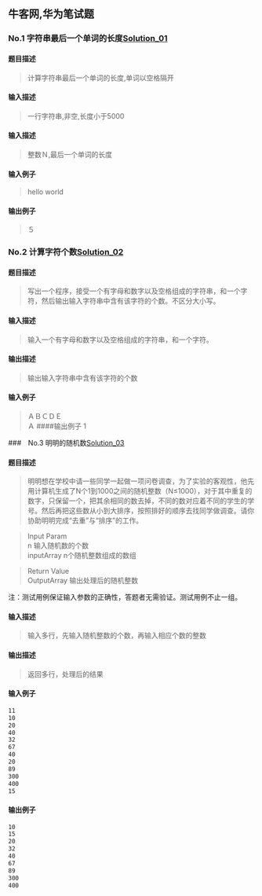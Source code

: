 牛客网,华为笔试题
---

### No.1 字符串最后一个单词的长度[Solution_01](Solution_01.cpp)
#### 题目描述
> 计算字符串最后一个单词的长度,单词以空格隔开
#### 输入描述
> 一行字符串,非空,长度小于5000
#### 输入描述
> 整数Ｎ,最后一个单词的长度
#### 输入例子
> hello world
#### 输出例子
> ５

### No.2 计算字符个数[Solution_02](Solution_02.cpp)
#### 题目描述
> 写出一个程序，接受一个有字母和数字以及空格组成的字符串，和一个字符，然后输出输入字符串中含有该字符的个数。不区分大小写。
#### 输入描述
> 输入一个有字母和数字以及空格组成的字符串，和一个字符。
#### 输出描述
> 输出输入字符串中含有该字符的个数
#### 输入例子
> ＡＢＣＤＥ  
> Ａ
####输出例子
> 1

###　No.3 明明的随机数[Solution_03](Solution_03.cpp)
#### 题目描述
> 明明想在学校中请一些同学一起做一项问卷调查，为了实验的客观性，他先用计算机生成了N个1到1000之间的随机整数（N≤1000），对于其中重复的数字，只保留一个，把其余相同的数去掉，不同的数对应着不同的学生的学号。然后再把这些数从小到大排序，按照排好的顺序去找同学做调查。请你协助明明完成“去重”与“排序”的工作。  

> Input Param   
  n     输入随机数的个数     
  inputArray      n个随机整数组成的数组 
     
> Return Value  
  OutputArray    输出处理后的随机整数
 
 注：测试用例保证输入参数的正确性，答题者无需验证。测试用例不止一组。
 
#### 输入描述
> 输入多行，先输入随机整数的个数，再输入相应个数的整数
#### 输出描述
> 返回多行，处理后的结果
#### 输入例子
```html
11
10
20
40
32
67
40
20
89
300
400
15
```
#### 输出例子
```html
10
15
20
32
40
67
89
300
400
```
